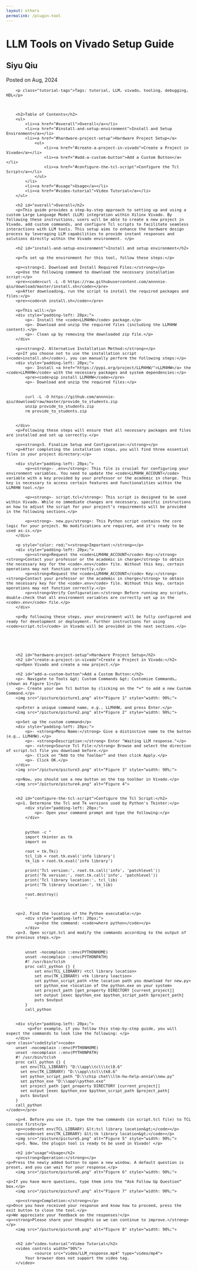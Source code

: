 ```yaml
---
layout: others
permalink: /plugin-tool
---
```


<html lang="en">
<head>
    <meta charset="UTF-8">
    <meta name="viewport" content="width=device-width, initial-scale=1.0">
    <link rel="stylesheet" href="styles.css">
</head>
<body>
    <div class="container">
        <h1 class="tutorial-title">LLM Tools on Vivado Setup Guide </h1>
        <h2 class="tutorial-subtitle">Siyu Qiu </h2>
        <p class="tutorial-date">Posted on Aug, 2024</p>
      
        <p class="tutorial-tags">Tags: tutorial, LLM, vivado, tooling, debugging, HDL</p>


                
        <h2>Table of Contents</h2>
        <ul>
            <li><a href="#overall">Overall</a></li>
            <li><a href="#install-and-setup-environment">Install and Setup Environment</a></li>
            <li><a href="#hardware-project-setup">Hardware Project Setup</a>
                <ul>
                    <li><a href="#create-a-project-in-vivado">Create a Project in Vivado</a></li>
                    <li><a href="#add-a-custom-button">Add a Custom Button</a></li>
                    <li><a href="#configure-the-tcl-script">Configure the Tcl Script</a></li>
                </ul>
            </li>
            <li><a href="#usage">Usage</a></li>
            <li><a href="#video-tutorial">Video Tutorial</a></li>
        </ul>
        
        <h2 id="overall">Overall</h2>
        <p>This guide provides a step-by-step approach to setting up and using a custom Large Language Model (LLM) integration within Xilinx Vivado. By following these instructions, users will be able to create a new project in Vivado, add custom commands, and configure Tcl scripts to facilitate seamless interactions with LLM tools. This setup aims to enhance the hardware design process by leveraging LLM capabilities to provide instant responses and solutions directly within the Vivado environment. </p>
        
        <h2 id="install-and-setup-environment">Install and setup environment</h2>

        <p>To set up the environment for this tool, follow these steps:</p>

        <p><strong>1. Download and Install Required Files:</strong></p>
        <p>Use the following command to download the necessary installation script:</p>
        <pre><code>curl -L -O https://raw.githubusercontent.com/annnnie-qiu/download/master/install.sh</code></pre>
        <p>After downloading, run the script to install the required packages and files:</p>
        <pre><code>sh install.sh</code></pre>

        <p>This will:</p>
        <div style="padding-left: 20px;">
            <p>- Install the <code>LLM4HW</code> package.</p>
            <p>- Download and unzip the required files (including the LLM4HW content).</p>
            <p>- Clean up by removing the downloaded zip file.</p>
        </div>

        <p><strong>2. Alternative Installation Method:</strong></p>
        <p>If you choose not to use the installation script (<code>install.sh</code>), you can manually perform the following steps:</p>
        <div style="padding-left: 20px;">
            <p>- Install <a href="https://pypi.org/project/LLM4HW/">LLM4HW</a> the <code>LLM4HW</code> with the necessary packages and system dependencies:</p>
            <pre><code>pip install LLM4HW</code></pre>
            <p>- Download and unzip the required files:</p>

<style>
    pre {
        font-size: 0.9em;
        white-space: pre-wrap;
        word-wrap: break-word;
    }
</style>

<pre>
    <code>
        curl -L -O https://github.com/annnnie-qiu/download/raw/master/provide_to_students.zip
        unzip provide_to_students.zip
        rm provide_to_students.zip
    </code>
</pre>
        </div>
        <p>Following these steps will ensure that all necessary packages and files are installed and set up correctly.</p>

        <p><strong>3. Finalize Setup and Configuration:</strong></p>
        <p>After completing the installation steps, you will find three essential files in your project directory:</p>

        <div style="padding-left: 20px;">
            <p><strong>- .env</strong>: This file is crucial for configuring your environment variables. You need to update the <code>LLM4HW_ACCOUNT</code> variable with a key provided by your professor or the academic in charge. This key is necessary to access certain features and functionalities within the LLM4HW tool.</p>
        
            <p><strong>- script.tcl</strong>: This script is designed to be used within Vivado. While no immediate changes are necessary, specific instructions on how to adjust the script for your project’s requirements will be provided in the following sections.</p>
        
            <p><strong>- new.py</strong>: This Python script contains the core logic for your project. No modifications are required, and it’s ready to be used as-is.</p>
        </div>
        
        <p style="color: red;"><strong>Important:</strong></p>
        <div style="padding-left: 20px;">
            <p><strong>Request the <code>LLM4HW_ACCOUNT</code> Key:</strong> <strong>Contact your professor or the academic in charge</strong> to obtain the necessary key for the <code>.env</code> file. Without this key, certain operations may not function correctly.</p>
            <p><strong>Request the <code>LLM4HW_ACCOUNT</code> Key:</strong> <strong>Contact your professor or the academic in charge</strong> to obtain the necessary key for the <code>.env</code> file. Without this key, certain operations may not function correctly.</p>
            <p><strong>Verify Configuration:</strong> Before running any scripts, double-check that all environment variables are correctly set up in the <code>.env</code> file.</p>
        </div>
        
        <p>By following these steps, your environment will be fully configured and ready for development or deployment. Further instructions for using <code>script.tcl</code> in Vivado will be provided in the next sections.</p>




        
        <h2 id="hardware-project-setup">Hardware Project Setup</h2>
        <h2 id="create-a-project-in-vivado">Create a Project in Vivado:</h2>
        <p>Open Vivado and create a new project.</p>
        
        <h2 id="add-a-custom-button">Add a Custom Button:</h2>
        <p>- Navigate to Tools &gt; Custom Commands &gt; Customize Commands… (shown as Figure 1)</p>
        <p>- Create your own Tcl button by clicking on the “+” to add a new Custom Command.</p>
        <img src="/picture/picture1.png" alt="Figure 1" style="width: 90%;">
        
        <p>Enter a unique command name, e.g., LLM4HW, and press Enter.</p>
        <img src="/picture/picture2.png" alt="Figure 2" style="width: 90%;">
        
        <p>Set up the custom command</p>
        <div style="padding-left: 20px;">
            <p>- <strong>Menu Name:</strong> Give a distinctive name to the button (e.g., LLM4HW).</p>
            <p>- <strong>Description:</strong> Enter "Waiting LLM response."</p>
            <p>- <strong>Source Tcl File:</strong> Browse and select the direction of script.tcl file you download before.</p>
            <p>- Click on “Add to the Toolbar” and then click Apply.</p>
            <p>- Click OK.</p>
        </div>
        <img src="/picture/picture3.png" alt="Figure 3" style="width: 90%;">

        <p>Now, you should see a new button on the top toolbar in Vivado.</p>
        <img src="/picture/picture4.png" alt="Figure 4">

        
        <h2 id="configure-the-tcl-script">Configure the Tcl Script:</h2>
        <p>1. Determine the Tcl and Tk versions used by Python's Tkinter:</p>
            <div style="padding-left: 20px;">
                <p>- Open your command prompt and type the following:</p>
            </div>
<pre class="codeStyle">
    <code>
        python -c "
        import tkinter as tk
        import os
        
        root = tk.Tk()
        tcl_lib = root.tk.eval('info library')
        tk_lib = root.tk.eval('info library')
        
        print('Tcl version:', root.tk.call('info', 'patchlevel'))
        print('Tk version:', root.tk.call('info', 'patchlevel'))
        print('Tcl library location:', tcl_lib)
        print('Tk library location:', tk_lib)
        
        root.destroy()
        "
    </code>
</pre>
        
        <p>2. Find the location of the Python executable:</p>
            <div style="padding-left: 20px;">
                <p>Use the command: <code>where python</code></p>
            </div>
        <p>3. Open script.tcl and modify the commands according to the output of the previous steps.</p>


<pre class="codeStyle">
    <code>
        unset -nocomplain ::env(PYTHONHOME)
        unset -nocomplain ::env(PYTHONPATH)
        #! /usr/bin/tclsh
        proc call_python {} {
            set env(TCL_LIBRARY) &lt;tcl library location&gt;
            set env(TK_LIBRARY) &lt;tk library loaction&gt;
            set python_script_path &lt;the location path you download for new.py&gt;
            set python_exe &lt;location of the python.exe on your system&gt;
            set project_path [get_property DIRECTORY [current_project]]
            set output [exec $python_exe $python_script_path $project_path]
            puts $output
        }
        call_python
    </code>
</pre>

        <div style="padding-left: 20px;">
             <p>For example, if you follow this step-by-step guide, you will expect the commands to look like the following: </p>
        </div>
    <pre class="codeStyle"><code>
        unset -nocomplain ::env(PYTHONHOME)
        unset -nocomplain ::env(PYTHONPATH)
        #! /usr/bin/tclsh
        proc call_python {} {
          set env(TCL_LIBRARY) "D:\\app\\tcl\\tcl8.6"
          set env(TK_LIBRARY) "D:\\app\\tcl\\tk8.6"
          set python_script_path "D:\\chip chat\\llm-hw-help-annie\\new.py"
          set python_exe "D:\\app\\python.exe"
          set project_path [get_property DIRECTORY [current_project]]
          set output [exec $python_exe $python_script_path $project_path]
          puts $output
        }
        call_python
    </code></pre>
    
        <p>4. Before you use it, type the two commands (in script.tcl file) to TCL console first</p>
        <p><code>set env(TCL_LIBRARY) &lt;tcl library location&gt;</code></p>
        <p><code>set env(TK_LIBRARY) &lt;tk library location&gt;</code></p>
        <img src="/picture/picture5.png" alt="Figure 5" style="width: 90%;">
        <p>5. Now, the plugin tool is ready to be used in Vivado! </p>
        
        <h2 id="usage">Usage</h2>
        <p><strong>Operation:</strong></p>
    <p>Press the newly added button to open a new window. A default question is preset, and you can wait for your response.</p>
        <img src="/picture/picture6.png" alt="Figure 6" style="width: 90%;">
        
    <p>If you have more questions, type them into the “Ask Follow Up Question” box.</p>
        <img src="/picture/picture7.png" alt="Figure 7" style="width: 90%;">
        
        <p><strong>Completion:</strong></p>
    <p>Once you have received your response and know how to proceed, press the exit button to close the tool.</p>
    <p>We appreciate your feedback on the responses!</p>
    <p><strong>Please share your thoughts so we can continue to improve.</strong></p>
        <img src="/picture/picture8.png" alt="Figure 8" style="width: 90%;">


        <h2 id="video-tutorial">Video Tutorial</h2>
        <video controls width="90%">
                <source src="video/LLM_response.mp4" type="video/mp4">
            Your browser does not support the video tag.
        </video>


